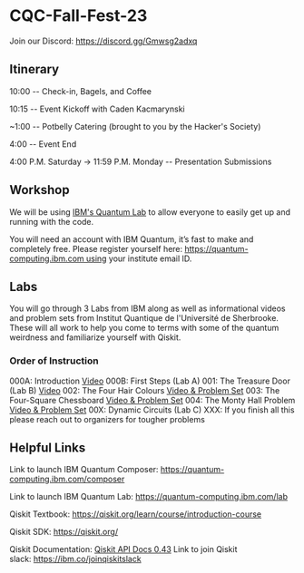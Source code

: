 # CQC-Fall-Fest-23

Join our Discord: https://discord.gg/Gmwsg2adxq

## Itinerary

10:00 -- Check-in, Bagels, and Coffee

10:15 -- Event Kickoff with Caden Kacmarynski

~1:00 -- Potbelly Catering (brought to you by the Hacker's Society)

4:00 -- Event End

4:00 P.M. Saturday -> 11:59 P.M. Monday -- Presentation Submissions

## Workshop

We will be using [IBM's Quantum Lab](<https://learning.quantum-computing.ibm.com/>) to allow everyone to easily get up and running with the code.

You will need an account with IBM Quantum, it’s fast to make and completely free. Please register yourself here: https://quantum-computing.ibm.com using your institute email ID.

## Labs

You will go through 3 Labs from IBM along as well as informational videos and problem sets from Institut Quantique de l'Université de Sherbrooke. These will all work to help you come to terms with some of the quantum weirdness and familiarize yourself with Qiskit.

### Order of Instruction

000A: Introduction [Video](<https://youtu.be/yI-c30REP7s?si=MHjZLsVKA4_slzgI>)
000B: First Steps (Lab A)
001: The Treasure Door (Lab B) [Video](<https://youtu.be/c1beJIg8lRs?si=1XgXjyxf9v8sb2Q1>)
002: The Four Hair Colours [Video & Problem Set](<https://learn.qiskit.org/problem-sets/quantum_enigma_002/overview>)
003: The Four-Square Chessboard [Video & Problem Set](<https://learn.qiskit.org/problem-sets/quantum_enigma_003/overview>)
004: The Monty Hall Problem [Video & Problem Set](<https://learn.qiskit.org/problem-sets/quantum_enigma_004/overview>)
00X: Dynamic Circuits (Lab C)
XXX: If you finish all this please reach out to organizers for tougher problems

## Helpful Links

Link to launch IBM Quantum Composer: https://quantum-computing.ibm.com/composer

Link to launch IBM Quantum Lab: https://quantum-computing.ibm.com/lab

Qiskit Textbook: https://qiskit.org/learn/course/introduction-course

Qiskit SDK: https://qiskit.org/

Qiskit Documentation: [Qiskit API Docs 0.43](<https://qiskit.org/documentation/>)
Link to join Qiskit slack: https://ibm.co/joinqiskitslack



